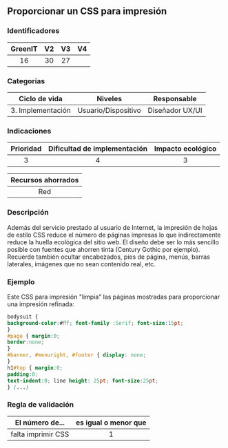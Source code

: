 ## Proporcionar un CSS para impresión

 ### Identificadores

 | GreenIT | V2 | V3 | V4 |
 |:-------:|:----:|:----:|:----:|
 | 16 | 30 | 27 | |

 ### Categorías

 | Ciclo de vida | Niveles | Responsable |
 |:---------:|:----:|:----:|
 | 3. Implementación | Usuario/Dispositivo | Diseñador UX/UI |

 ### Indicaciones

| Prioridad | Dificultad de implementación | Impacto ecológico |
|:-------------------:|:-------------------------:|:---------------------:|
| 3 | 4 | 3 |

|Recursos ahorrados |
|:----------------------------------------------------------:|
| Red |

 ### Descripción

Además del servicio prestado al usuario de Internet, la impresión de hojas de estilo CSS reduce el número de páginas impresas lo que indirectamente reduce la huella ecológica del sitio web. El diseño debe ser lo más sencillo posible con fuentes que ahorren tinta (Century Gothic por ejemplo). Recuerde también ocultar encabezados, pies de página, menús, barras laterales, imágenes que no sean contenido real, etc.

### Ejemplo

 Este CSS para impresión "limpia" las páginas mostradas para proporcionar una impresión refinada:
```css
bodysuit {
background-color:#ﬀf; font-family :Serif; font-size:15pt;
}
#page { margin:0;
border:none;
}
#banner, #menuright, #footer { display: none;
}
h1#top { margin:0;
padding:0;
text-indent:0; line height: 25pt; font-size:25pt;
} (...)
```

 ### Regla de validación

 | El número de... | es igual o menor que |
 |----------------------|:-------------------------:|
 | falta imprimir CSS | 1 |
